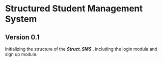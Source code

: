 # Structured Student Management System

## Version 0.1 
 Initializing the structure of the  **_Struct_SMS_** , including the login module and sign up module.
